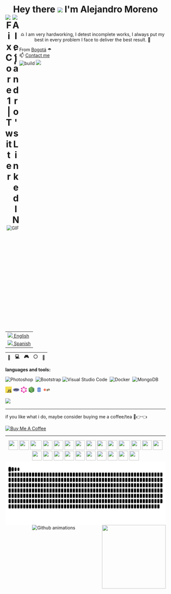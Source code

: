<h1 align="center">Hey there 
  <img src="https://media.giphy.com/media/hvRJCLFzcasrR4ia7z/giphy.gif" width="35"> 
  I'm Alejandro Moreno
  </br>
  
  <span align="center">
    <a href="https://twitter.com/FixCore1">
      <img align="left" alt="FixCore1 | Twitter" width="22px" src="https://gist.githubusercontent.com/hail2u/2884613/raw/0216962914635ef6e8e5389dd57a0e06f209fd72/twitter-bird.svg" />
    </a>
    <a href="https://www.linkedin.com/in/camoreno765/">
      <img align="left" alt="Alejandro's LinkedIN" width="22px" src="https://www.svgrepo.com/show/922/linkedin.svg" />
    </a>
  </span>
  
  </br>
</h1>

<p align="center">
  ♎ I am very hardworking, I detest incomplete works, I always put my best in every problem I face to deliver the best result. 🍕
</p>

<img align="right" alt="GIF" src="https://raw.githubusercontent.com/iampavangandhi/iampavangandhi/master/gifs/coder.gif" width="500" height="320" />

<table align="right">
 <tr><td><a href="#"><img src="https://upload.wikimedia.org/wikipedia/commons/thumb/a/a4/Flag_of_the_United_States.svg/2560px-Flag_of_the_United_States.svg.png" height="13"> English</a></td></tr>
 <tr><td><a href="#"><img src="https://upload.wikimedia.org/wikipedia/commons/thumb/2/21/Flag_of_Colombia.svg/2560px-Flag_of_Colombia.svg.png" height="13"> Spanish</a></td></tr>
</table>

- From [Bogotá](https://www.google.com/maps/place/Bogot%C3%A1/@4.6482837,-74.2478938,11z/data=!3m1!4b1!4m5!3m4!1s0x8e3f9bfd2da6cb29:0x239d635520a33914!8m2!3d4.7109886!4d-74.072092) ☂
- 📫 [Contact me](mailto:camoreno@condorlabs.io)
- ![build](https://github.com/mopig/mopig/workflows/build/badge.svg) ![](https://visitor-badge.glitch.me/badge?page_id=pixplix) 


| 🏀 | 💻 | 🎮 | ⚪ | 🌱 |
| --- | --- | --- | --- | --- |

**languages and tools:**  

![Photoshop](https://img.shields.io/badge/-Photoshop-05122A?style=flat&logo=adobe-photoshop)&nbsp;
![Bootstrap](https://img.shields.io/badge/-Bootstrap-05122A?style=flat&logo=bootstrap&logoColor=563D7C)
![Visual Studio Code](https://img.shields.io/badge/-Visual%20Studio%20Code-05122A?style=flat&logo=visual-studio-code&logoColor=007ACC)&nbsp; 
![Docker](https://img.shields.io/badge/-Docker-05122A?style=flat&logo=docker&logoColor=007ACC)&nbsp; 
![MongoDB](https://img.shields.io/badge/-MongoDB-05122A?style=flat&logo=mongodb&logoColor=336633)&nbsp;

<code><img height="20" src="https://raw.githubusercontent.com/github/explore/80688e429a7d4ef2fca1e82350fe8e3517d3494d/topics/javascript/javascript.png"></code>
<code><img height="20" src="https://raw.githubusercontent.com/github/explore/80688e429a7d4ef2fca1e82350fe8e3517d3494d/topics/php/php.png"></code>
<code><img height="20" src="https://raw.githubusercontent.com/github/explore/5c058a388828bb5fde0bcafd4bc867b5bb3f26f3/topics/graphql/graphql.png"></code>
<code><img height="20" src="https://raw.githubusercontent.com/github/explore/80688e429a7d4ef2fca1e82350fe8e3517d3494d/topics/nodejs/nodejs.png"></code>
<code><img height="20" src="https://raw.githubusercontent.com/github/explore/80688e429a7d4ef2fca1e82350fe8e3517d3494d/topics/sql/sql.png"></code>
<code><img height="20" src="https://raw.githubusercontent.com/github/explore/80688e429a7d4ef2fca1e82350fe8e3517d3494d/topics/git/git.png"></code>

<a href="https://condorlabs.io/" target="_blank">
  <img src="https://c.na65.content.force.com/servlet/servlet.ImageServer?id=0150h0000056P9rAAE&oid=00DE0000000c48tMAA" height="100"/>
</a>

---

if you like what i do, maybe consider buying me a coffee/tea 🥺👉👈


<a href="http://paypal.me/camoreno765" target="_blank"><img src="https://influencermarketinghub.com/wp-content/uploads/2021/03/skiptheflip_buymeacoffee3_creativeworkdonations.png" alt="Buy Me A Coffee" width="150" ></a>

---
<div align="center">
    <img src="https://cultofthepartyparrot.com/parrots/hd/githubparrot.gif" width="30" height="30"/>
    <img src="https://cultofthepartyparrot.com/flags/hd/indiaparrot.gif" width="30" height="30"/>
    <img src="https://cultofthepartyparrot.com/parrots/asyncparrot.gif" width="36" height="30"/>
    <img src="https://cultofthepartyparrot.com/parrots/exceptionallyfastparrot.gif" width="30" height="30"/>
    <img src="https://cultofthepartyparrot.com/parrots/hd/60fpsparrot.gif" width="30" height="30"/>
    <img src="https://cultofthepartyparrot.com/parrots/hd/jumpingparrot.gif" width="30" height="30"/>
    <img src="https://cultofthepartyparrot.com/parrots/hd/opensourceparrot.gif" width="30" height="30"/>
    <img src="https://cultofthepartyparrot.com/parrots/hd/dealwithitnowparrot.gif" width="30" height="30"/>
    <img src="https://cultofthepartyparrot.com/parrots/hd/hypnoparrotlight.gif" width="30" height="30"/>
    <img src="https://cultofthepartyparrot.com/parrots/databaseparrot.gif" width="30" height="30"/>
    <img src="https://cultofthepartyparrot.com/parrots/fixparrot.gif" width="36" height="30"/>
    <img src="https://cultofthepartyparrot.com/parrots/hd/laptop_parrot.gif" width="30" height="30"/>
    <img src="https://cultofthepartyparrot.com/parrots/hd/spinningparrot.gif" width="30" height="30"/>
    <img src="https://cultofthepartyparrot.com/parrots/hd/levitationparrot.gif" width="30" height="30"/>
    <img src="https://cultofthepartyparrot.com/parrots/hd/meldparrot.gif" width="30" height="30"/>
    <img src="https://cultofthepartyparrot.com/parrots/slomoparrot.gif" width="30" height="30"/>
    <img src="https://cultofthepartyparrot.com/parrots/hd/moonwalkingparrot.gif" width="30" height="30"/>
    <img src="https://cultofthepartyparrot.com/parrots/hd/stableparrot.gif" width="30" height="30"/>
    <img src="https://cultofthepartyparrot.com/parrots/hd/scienceparrot.gif" width="30" height="30"/>
    <img src="https://cultofthepartyparrot.com/parrots/hd/pirateparrot.gif" width="30" height="30"/>
    <img src="https://cultofthepartyparrot.com/parrots/hd/footballparrot.gif" width="30" height="30"/>
    <img src="https://cultofthepartyparrot.com/parrots/hd/illuminatiparrot.gif" width="30" height="30"/>
    <img src="https://cultofthepartyparrot.com/parrots/hd/hypnoparrotdark.gif" width="30" height="30"/>
    <img src="https://cultofthepartyparrot.com/parrots/hd/mustacheparrot.gif" width="30" height="30"/>
</div>
<a href="#">
  <img align="left" src="https://raw.githubusercontent.com/Platane/snk/output/github-contribution-grid-snake.svg" width="600" height="200" />
  <img align="right" src="https://github.com/blackcater/blackcater/raw/main/images/banner.gif" width="200 " height="200" />
</a>

<p align="center">
  <img src="https://raw.githubusercontent.com/bornmay/bornmay/Update/svg/Bottom.svg" alt="Github animations" />
</p>
